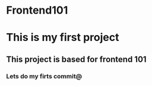# Frontend101

# This is my first project

## This project is based for frontend 101

### Lets do my firts commit@